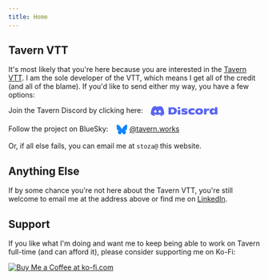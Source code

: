 ```yaml
---
title: Home
---
```


## Tavern VTT

It's most likely that you're here because you are interested in the [Tavern VTT](https://tavern.works).
I am the sole developer of the VTT, which means I get all of the credit (and all of the blame).
If you'd like to send either my way, you have a few options:

<p style="display: flex; gap: 1rem">Join the Tavern Discord by clicking here: <a href="https://discord.gg/SkjzZVKe2m"><img src="/assets/images/discord.svg" height="20"></a></p>

<p style="display: flex; gap: 1rem">Follow the project on BlueSky: <a href="https://bsky.app/profile/tavern.works" style="display: flex; gap: 0.25rem"><img src="/assets/images/bluesky.svg" height="20"> @tavern.works</a></p>

Or, if all else fails, you can email me at `stoza@` this website.

## Anything Else

If by some chance you're not here about the Tavern VTT, you're still welcome to email me at the address above
or find me on [LinkedIn](https://www.linkedin.com/in/dan-stoza-59914224/).

## Support

If you like what I'm doing and want me to keep being able to work on Tavern full-time (and can afford it), please consider supporting me on Ko-Fi:

<a href='https://ko-fi.com/L3L41BMG0N' target='_blank'><img height='36' style='border:0px;height:36px;' src='https://storage.ko-fi.com/cdn/kofi6.png?v=6' border='0' alt='Buy Me a Coffee at ko-fi.com' /></a>
